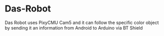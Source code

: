 # Das-Robot
Das Robot uses PixyCMU Cam5 and it can follow the specific color object by sending it an information from Android to Arduino via BT Shield
